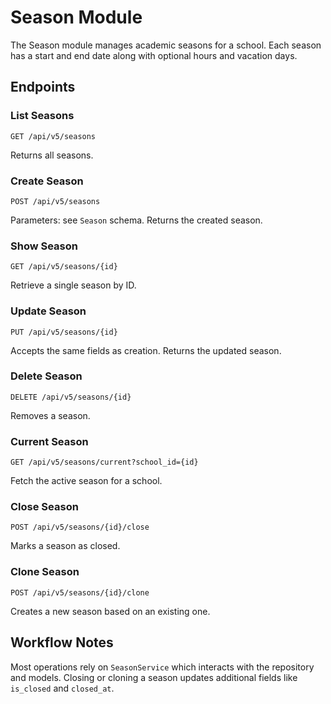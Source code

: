 # Season Module

The Season module manages academic seasons for a school. Each season has a start and end date along with optional hours and vacation days.

## Endpoints

### List Seasons

```http
GET /api/v5/seasons
```

Returns all seasons.

### Create Season

```http
POST /api/v5/seasons
```

Parameters: see `Season` schema. Returns the created season.

### Show Season

```http
GET /api/v5/seasons/{id}
```

Retrieve a single season by ID.

### Update Season

```http
PUT /api/v5/seasons/{id}
```

Accepts the same fields as creation. Returns the updated season.

### Delete Season

```http
DELETE /api/v5/seasons/{id}
```

Removes a season.

### Current Season

```http
GET /api/v5/seasons/current?school_id={id}
```

Fetch the active season for a school.

### Close Season

```http
POST /api/v5/seasons/{id}/close
```

Marks a season as closed.

### Clone Season

```http
POST /api/v5/seasons/{id}/clone
```

Creates a new season based on an existing one.

## Workflow Notes

Most operations rely on `SeasonService` which interacts with the repository and models. Closing or cloning a season updates additional fields like `is_closed` and `closed_at`.

